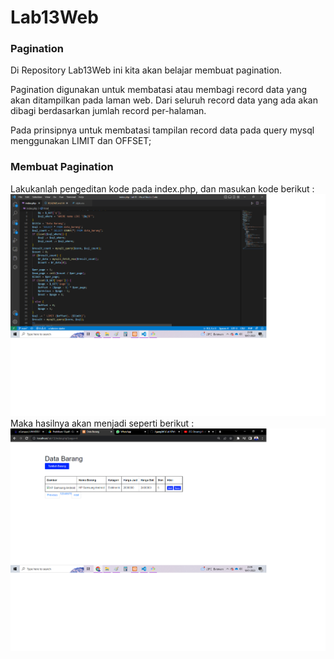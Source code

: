 # Lab13Web
### Pagination
<p>Di Repository Lab13Web ini kita akan belajar membuat pagination.</p>
<p>Pagination digunakan untuk membatasi atau membagi record data yang akan ditampilkan pada
laman web. Dari seluruh record data yang ada akan dibagi berdasarkan jumlah record
per-halaman.</p>
<p>Pada prinsipnya untuk membatasi tampilan record data pada query mysql menggunakan LIMIT
dan OFFSET;</p>

### Membuat Pagination
Lakukanlah pengeditan kode pada index.php, dan masukan kode berikut :
![gambar 1](screenshoot/ss1.png)
Maka hasilnya akan menjadi seperti berikut :
![gambar 2](screenshoot/ss2.png)
